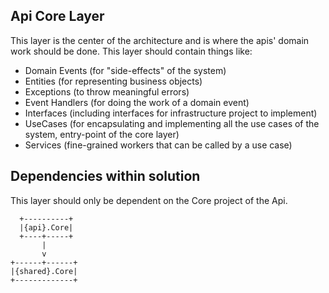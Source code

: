 ## Api Core Layer

This layer is the center of the architecture and is where the apis' domain work should be done. This layer should contain things like:

- Domain Events (for "side-effects" of the system)
- Entities (for representing business objects)
- Exceptions (to throw meaningful errors)
- Event Handlers (for doing the work of a domain event)
- Interfaces (including interfaces for infrastructure project to implement)
- UseCases (for encapsulating and implementing all the use cases of the system, entry-point of the core layer)
- Services (fine-grained workers that can be called by a use case)

## Dependencies within solution

This layer should only be dependent on the Core project of the Api.

```
  +----------+
  |{api}.Core|
  +----+-----+
       |
       v
+------+------+
|{shared}.Core|
+-------------+
```